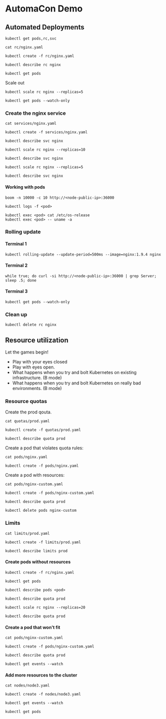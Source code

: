 # AutomaCon Demo

## Automated Deployments

```
kubectl get pods,rc,svc
```

```
cat rc/nginx.yaml
```

```
kubectl create -f rc/nginx.yaml
```

```
kubectl describe rc nginx
```

```
kubectl get pods
```

Scale out

```
kubectl scale rc nginx --replicas=5
```

```
kubectl get pods --watch-only
```

### Create the nginx service

```
cat services/nginx.yaml
```

```
kubectl create -f services/nginx.yaml
```

```
kubectl describe svc nginx
```

```
kubectl scale rc nginx --replicas=10
```

```
kubectl describe svc nginx
```

```
kubectl scale rc nginx --replicas=5
```

```
kubectl describe svc nginx
```

#### Working with pods

```
boom -n 10000 -c 10 http://<node-public-ip>:36000
```

```
kubectl logs -f <pod>
```

```
kubectl exec <pod> cat /etc/os-release
kubectl exec <pod> -- uname -a
```

### Rolling update

#### Terminal 1

```
kubectl rolling-update --update-period=500ms --image=nginx:1.9.4 nginx
```

#### Terminal 2

```
while true; do curl -si http://<node-public-ip>:36000 | grep Server; sleep .5; done
```

#### Terminal 3

```
kubectl get pods --watch-only
```

### Clean up

```
kubectl delete rc nginx
```

## Resource utilization

Let the games begin!

- Play with your eyes closed
- Play with eyes open.
- What happens when you try and bolt Kubernetes on existing infrastructure. (B mode)
- What happens when you try and bolt Kubernetes on really bad environments. (B mode)

### Resource quotas

Create the prod qouta. 

```
cat quotas/prod.yaml
```

```
kubectl create -f quotas/prod.yaml
```

```
kubectl describe quota prod
```

Create a pod that violates quota rules:

```
cat pods/nginx.yaml
```

```
kubectl create -f pods/nginx.yaml 
```

Create a pod with resources:

```
cat pods/nginx-custom.yaml 
```

```
kubectl create -f pods/nginx-custom.yaml
```

```
kubectl describe quota prod
```

```
kubectl delete pods nginx-custom
```

### Limits

```
cat limits/prod.yaml
```

```
kubectl create -f limits/prod.yaml
```

```
kubectl describe limits prod
```

#### Create pods without resources

```
kubectl create -f rc/nginx.yaml
```

```
kubectl get pods
```

```
kubectl describe pods <pod>
```

```
kubectl describe quota prod
```

```
kubectl scale rc nginx --replicas=20
```

```
kubectl describe quota prod
```

#### Create a pod that won't fit

```
cat pods/nginx-custom.yaml
```

```
kubectl create -f pods/nginx-custom.yaml
```

```
kubectl describe quota prod
```

```
kubectl get events --watch
```

#### Add more resources to the cluster

```
cat nodes/node3.yaml
```

```
kubectl create -f nodes/node3.yaml
```

```
kubectl get events --watch
```

```
kubectl get pods
```
